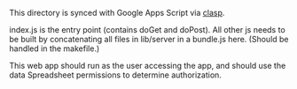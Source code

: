 This directory is synced with Google Apps Script via [clasp](https://github.com/google/clasp).

index.js is the entry point (contains doGet and doPost).
All other js needs to be built by concatenating all files in lib/server in a bundle.js here.
(Should be handled in the makefile.)

This web app should run as the user accessing the app, and should use the data Spreadsheet
permissions to determine authorization.
